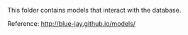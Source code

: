 This folder contains models that interact with the database.

Reference: http://blue-jay.github.io/models/